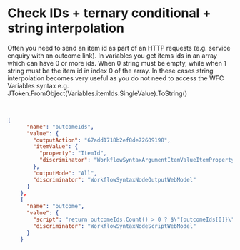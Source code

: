 # Check IDs + ternary conditional + string interpolation

Often you need to send an item id as part of an HTTP requests (e.g. service enquiry with an outcome link). In variables you get items ids in an array which can have 0 or more ids.
When 0 string must be empty, while when 1 string must be the item id in index 0 of the array. 
In these cases string interpolation becomes very useful as you do not need to access the WFC Variables syntax e.g. JToken.FromObject(Variables.itemIds.SingleValue).ToString()

<br/>

```json
{
      "name": "outcomeIds",
      "value": {
        "outputAction": "67add1718b2ef8de72609198",
        "itemValue": {
          "property": "ItemId",
          "discriminator": "WorkflowSyntaxArgumentItemValueItemPropertyWebModel"
        },
        "outputMode": "All",
        "discriminator": "WorkflowSyntaxNodeOutputWebModel"
      }
    },
    {
      "name": "outcome",
      "value": {
        "script": "return outcomeIds.Count() > 0 ? $\"{outcomeIds[0]}\" : \"\";",
        "discriminator": "WorkflowSyntaxNodeScriptWebModel"
      }
    }
```

